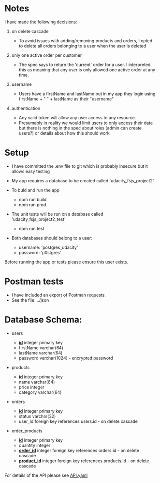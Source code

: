 

# Notes

I have made the following decisions:

1. on delete cascade
    - To avoid issues with adding/removing products and orders, I opted to delete all orders belonging to a user when the user is deleted

2. only one active order per customer
    - The spec says to return the 'current' order for a user. I interpreted this as meaning that any user is only allowed one active order at any time.

3. username
    - Users have a firstName and lastName but in my app they login using firstName + " " + lastName as their "username"

4. authentication
    - Any valid token will allow any user access to any resource. 
    - Presumably in reality we would limit users to only access their data but there is nothing in the spec about roles (admin can create users?) or details about how this should work
                                                                                   

# Setup

- I have committed the .env file to git which is probably insecure but it allows easy testing
    
- My app requires a database to be created called 'udacity_fsjs_project2'

 - To buld and run the app
    
    - npm run build
    - npm run prod

- The unit tests will be run on a database called 'udacity_fsjs_project2_test'
    
    - npm run test
    
- Both databases should belong to a user:

    - username: 'postgres_udacity'
    - password: 'p0stgres'

Before running the app or tests please ensure this user exists.




# Postman tests

- I have included an export of Postman requests. 
- See the file .../json



# Database Schema:
 
 - users
    
    - <ins><b>id</b></ins> integer primary key
    - firstName varchar(64)
    - lastName varchar(64)
    - password varchar(1024) - encrypted password
 
 
 - products

    - <ins><b>id</b></ins> integer primary key
    - name varchar(64)
    - price integer
    - category varchar(64)

 
 - orders
    
    - <ins><b>id</b></ins> integer primary key
    - status varchar(32)
    - user_id foreign key references users.id - on delete cascade
   
 - order_products
    
    - <ins><b>id</b></ins> integer primary key
    - quantity integer
    - <ins><b>order_id</b></ins> integer foreign key references orders.id  - on delete cascade
    - <ins><b>product_id</b></ins> integer foreign key references products.id  - on delete cascade
        


For details of the API please see <a href="./API.yaml">API.yaml</a>



